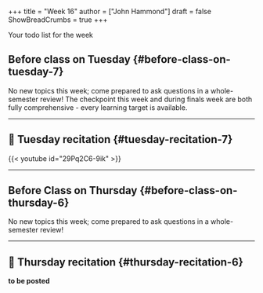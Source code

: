+++
title = "Week 16"
author = ["John Hammond"]
draft = false
ShowBreadCrumbs = true
+++

Your todo list for the week
<!--more-->


## Before class on Tuesday {#before-class-on-tuesday-7}

No new topics this week; come prepared to ask questions in a
whole-semester review! The checkpoint this week and during finals week
are both fully comprehensive - every learning target is available.

---


## 🎥 Tuesday recitation {#tuesday-recitation-7}

{{< youtube id="29Pq2C6-9ik" >}}

---


## Before Class on Thursday {#before-class-on-thursday-6}

No new topics this week; come prepared to ask questions in a
whole-semester review!

---


## 🎥 Thursday recitation {#thursday-recitation-6}

****to be posted****
